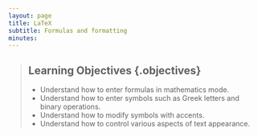```yaml
---
layout: page
title: LaTeX
subtitle: Formulas and formatting
minutes: 
---
```


> ## Learning Objectives {.objectives}
>
> * Understand how to enter formulas in mathematics mode.
> * Understand how to enter symbols such as Greek letters and binary operations.
> * Understand how to modify symbols with accents.
> * Understand how to control various aspects of text appearance.

